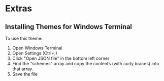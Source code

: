 # Extras

## Installing Themes for Windows Terminal

To use this theme:

1. Open Windows Terminal
1. Open Settings (Ctrl+,)
1. Click "Open JSON file" in the bottom left corner
1. Find the "schemes" array and copy the contents (with curly braces) into that array.
1. Save the file
